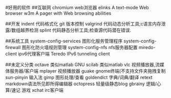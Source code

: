 #好用的软件
##互联网
chromium	web浏览器
elinks	A text-mode Web browser
w3m	 A pager with Web browsing abilities


##开发
indent	代码格式化
git	版本控制
valgrind	代码动态分析工具;c语言内存泄露/数组越界检测
splint	代码静态分析工具;检查源代码潜在错误.

##系统工具
system-config-services	图形化服务管理程序
system-config-firewall	图形化防火墙规则管理
system-config-nfs 	nfs服务器配置
miredo-client 	ipv6代理客户端 Teredo IPv6 tunneling client

##未定义分类
octave	类似matlab GNU
scilab	类似matlab
vlc	视频播放器,流媒体服务器/客户端
mplayer	视频播放器
guake	gnome终端(不支持文件夹拖拽复制
sun-pinyin 	输入法
gimp	图形处理/查看
goldendict	字典/词典/翻译
retext	markdown语法所见即所得编辑器
octopress	轻量级静态blog
gbrainy	逻辑/心算/速记 游戏
xchat	irc客户端
